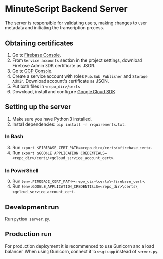 # MinuteScript Backend Server

The server is responsible for validating users, making 
changes to user metadata and initiating the transcription process.

## Obtaining certificates

1. Go to [Firebase Console](https://console.firebase.google.com).
2. From `Service accounts` section in the project settings, download Firebase Admin SDK certificate as JSON.
3. Go to [GCP Console](https://console.cloud.google.com).
4. Create a service account with roles `Pub/Sub Publisher` and `Storage Admin`. Download account's certificate as JSON.
5. Put both files in `<repo_dir>/certs`
6. Download, install and configure [Google Cloud SDK](https://cloud.google.com/sdk/downloads)

## Setting up the server
1. Make sure you have Python 3 installed.
2. Install dependencies: `pip install -r requirements.txt`.

### In Bash
3. Run `export $FIREBASE_CERT_PATH=<repo_dir>/certs/<firebase_cert>`.
4. Run `export $GOOGLE_APPLICATION_CREDENTIALS=<repo_dir>/certs/<gcloud_service_account_cert>`.

### In PowerShell
3. Run `$env:FIREBASE_CERT_PATH=<repo_dir>\certs\<firebase_cert>`.
4. Run `$env:GOOGLE_APPLICATION_CREDENTIALS=<repo_dir>\certs\<gcloud_service_account_cert`.

## Development run
Run `python server.py`.

## Production run
For production deployment it is recommended to use Gunicorn and a load balancer. When using Gunicorn, connect it to `wsgi:app` instead of `server.py`.